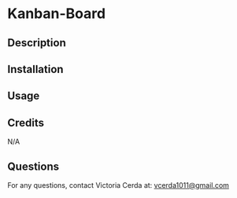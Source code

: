 # Kanban-Board

## Description



## Installation



## Usage



## Credits

N/A

## Questions

For any questions, contact Victoria Cerda at:
vcerda1011@gmail.com
